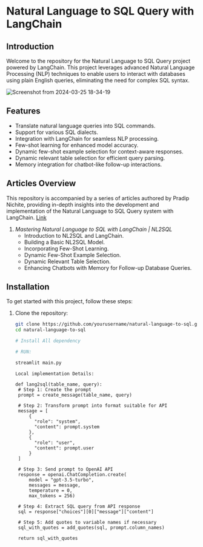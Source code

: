 # Natural Language to SQL Query with LangChain

## Introduction
Welcome to the repository for the Natural Language to SQL Query project powered by LangChain. This project leverages advanced Natural Language Processing (NLP) techniques to enable users to interact with databases using plain English queries, eliminating the need for complex SQL syntax.

![Screenshot from 2024-03-25 18-34-19](https://github.com/Sauradip07/NLToSQL/assets/82558066/ab6459df-379c-44f2-b397-9cf27dc32119)

## Features
- Translate natural language queries into SQL commands.
- Support for various SQL dialects.
- Integration with LangChain for seamless NLP processing.
- Few-shot learning for enhanced model accuracy.
- Dynamic few-shot example selection for context-aware responses.
- Dynamic relevant table selection for efficient query parsing.
- Memory integration for chatbot-like follow-up interactions.

## Articles Overview
This repository is accompanied by a series of articles authored by Pradip Nichite, providing in-depth insights into the development and implementation of the Natural Language to SQL Query system with LangChain.
[Link](https://blog.futuresmart.ai/mastering-natural-language-to-sql-with-langchain-nl2sql)

1. *Mastering Natural Language to SQL with LangChain | NL2SQL*
   - Introduction to NL2SQL and LangChain.
   - Building a Basic NL2SQL Model.
   - Incorporating Few-Shot Learning.
   - Dynamic Few-Shot Example Selection.
   - Dynamic Relevant Table Selection.
   - Enhancing Chatbots with Memory for Follow-up Database Queries.

## Installation
To get started with this project, follow these steps:
1. Clone the repository:
   ```bash
   git clone https://github.com/yourusername/natural-language-to-sql.git
   cd natural-language-to-sql
   
   # Install All dependency 
   
   # RUN:

   streamlit main.py

   ```
   ```
   Local implementation Details:

   def lang2sql(table_name, query):
    # Step 1: Create the prompt
    prompt = create_message(table_name, query)
    
    # Step 2: Transform prompt into format suitable for API
    message = [
        {
          "role": "system",
          "content": prompt.system
        },
        {
          "role": "user",
          "content": prompt.user
        }
    ]
    
    # Step 3: Send prompt to OpenAI API
    response = openai.ChatCompletion.create(
        model = "gpt-3.5-turbo",
        messages = message,
        temperature = 0,
        max_tokens = 256)
    
    # Step 4: Extract SQL query from API response
    sql = response["choices"][0]["message"]["content"]
    
    # Step 5: Add quotes to variable names if necessary
    sql_with_quotes = add_quotes(sql, prompt.column_names)
    
    return sql_with_quotes
    ```
